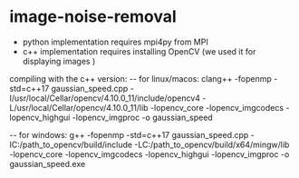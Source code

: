 # image-noise-removal

- python implementation requires mpi4py from MPI
- c++ implementation requires installing OpenCV (we used it for displaying images )

compiling with the c++ version:
-- for linux/macos: clang++ -fopenmp -std=c++17 gaussian_speed.cpp -I/usr/local/Cellar/opencv/4.10.0_11/include/opencv4 -L/usr/local/Cellar/opencv/4.10.0_11/lib -lopencv_core -lopencv_imgcodecs -lopencv_highgui -lopencv_imgproc -o gaussian_speed

-- for windows: g++ -fopenmp -std=c++17 gaussian_speed.cpp -IC:/path_to_opencv/build/include -LC:/path_to_opencv/build/x64/mingw/lib -lopencv_core -lopencv_imgcodecs -lopencv_highgui -lopencv_imgproc -o gaussian_speed.exe


